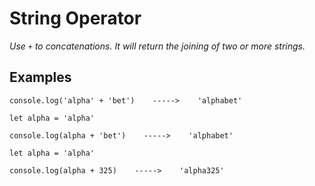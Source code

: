 # String Operator

_Use ` + ` to concatenations. It will return the joining of two or more strings._


## Examples 

```JS
console.log('alpha' + 'bet')    ----->    'alphabet'   
```

```JS
let alpha = 'alpha'

console.log(alpha + 'bet')    ----->    'alphabet'
```

```JS
let alpha = 'alpha'

console.log(alpha + 325)    ----->    'alpha325'
```


